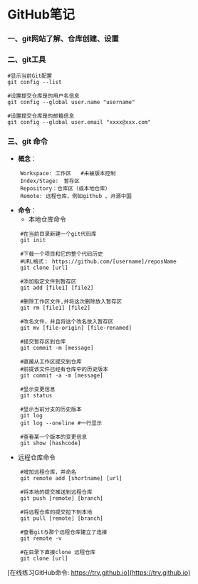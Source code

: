# GitHub笔记

### 一、git网站了解、仓库创建、设置
### 二、git工具

	#显示当前Git配置
	git config --list

	#设置提交仓库是的用户名信息
	git config --global user.name "username"

	#设置提交仓库是的邮箱信息
	git config --global user.email "xxxx@xxx.com"

### 三、git 命令

- **概念**：
```
	Workspace: 工作区   #未被版本控制
	Index/Stage:　暂存区 
	Repository：仓库区（或本地仓库）
	Remote: 远程仓库，例如github 、开源中国
```
- **命令**：	
  - 本地仓库命令
```	
	#在当前目录新建一个git代码库
	git init
	
	#下载一个项目和它的整个代码历史
	#URL格式： https://github.com/[username]/reposName
	git clone [url]
	
	#添加指定文件到暂存区
	git add [file1] [file2]
	
	#删除工作区文件,并将这次删除放入暂存区
	git rm [file1] [file2]
	
	#改名文件，并且将这个改名放入暂存区
	git mv [file-origin] [file-renamed]
	
	#提交暂存区到仓库
	git commit -m [message]
	
	#直接从工作区提交到仓库
	#前提该文件已经有仓库中的历史版本
	git commit -a -m [message]
	
	#显示变更信息
	git status
	
	#显示当前分支的历史版本
	git log
	git log --oneline #一行显示
	
	#查看某一个版本的变更信息
	git show [hashcode]
```

  - 远程仓库命令
```
	#增加远程仓库，并命名
	git remote add [shortname] [url]

	#将本地的提交推送到远程仓库
	git push [remote] [branch]

	#将远程仓库的提交拉下到本地
	git pull [remote] [branch]

	#查看git与那个远程仓库建立了连接
	git remote -v

	#在目录下直接clone 远程仓库
	git clone [url]
```

[在线练习GitHub命令: https://try.github.io](https://try.github.io)
